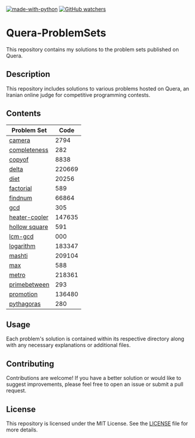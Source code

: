 [![made-with-python](https://img.shields.io/badge/Made%20with-Python-1f425f.svg)](https://www.python.org/)
[![GitHub watchers](https://badgen.net/github/watchers/Naereen/Strapdown.js/)](https://github.com/arshia00J/Quera-ProblemSets/watchers/)

# Quera-ProblemSets

This repository contains my solutions to the problem sets published on Quera.

## Description

This repository includes solutions to various problems hosted on Quera, an Iranian online judge for competitive programming contests.

## Contents

| Problem Set | Code |
|-------------|-------------|
| [camera](https://github.com/arshia00J/Quera-ProblemSets/tree/main/camera) | 2794 |
| [completeness](https://github.com/arshia00J/Quera-ProblemSets/tree/main/completeness) | 282 |
| [copyof](https://github.com/arshia00J/Quera-ProblemSets/tree/main/copyof) | 8838 |
| [delta](https://github.com/arshia00J/Quera-ProblemSets/tree/main/delta) | 220669 |
| [diet](https://github.com/arshia00J/Quera-ProblemSets/tree/main/diet) | 20256 |
| [factorial](https://github.com/arshia00J/Quera-ProblemSets/tree/main/factorial) | 589 |
| [findnum](https://github.com/arshia00J/Quera-ProblemSets/tree/main/findnum) | 66864 |
| [gcd](https://github.com/arshia00J/Quera-ProblemSets/tree/main/gcd) | 305 |
| [heater-cooler](https://github.com/arshia00J/Quera-ProblemSets/tree/main/heater-cooler) | 147635 |
| [hollow square](https://github.com/arshia00J/Quera-ProblemSets/tree/main/hollow%20square) | 591 |
| [lcm-gcd](https://github.com/arshia00J/Quera-ProblemSets/tree/main/lcm-gcd) | 000 |
| [logarithm](https://github.com/arshia00J/Quera-ProblemSets/tree/main/logarithm) | 183347 |
| [mashti](https://github.com/arshia00J/Quera-ProblemSets/tree/main/mashti) | 209104 |
| [max](https://github.com/arshia00J/Quera-ProblemSets/tree/main/max) | 588 |
| [metro](https://github.com/arshia00J/Quera-ProblemSets/tree/main/metro) | 218361 |
| [primebetween](https://github.com/arshia00J/Quera-ProblemSets/tree/main/primebetween) | 293 |
| [promotion](https://github.com/arshia00J/Quera-ProblemSets/tree/main/promotion) | 136480 |
| [pythagoras](https://github.com/arshia00J/Quera-ProblemSets/tree/main/pythagoras) | 280 |


## Usage

Each problem's solution is contained within its respective directory along with any necessary explanations or additional files.

## Contributing

Contributions are welcome! If you have a better solution or would like to suggest improvements, please feel free to open an issue or submit a pull request.

## License

This repository is licensed under the MIT License. See the [LICENSE](LICENSE) file for more details.
